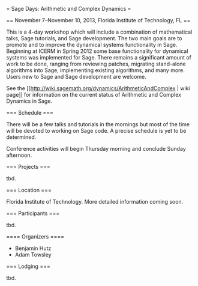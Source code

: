 = Sage Days: Arithmetic and Complex Dynamics =

== November 7–November 10, 2013, Florida Institute of Technology, FL ==

This is a 4-day workshop which will include a combination of mathematical talks, Sage tutorials, and Sage development. The two main goals are to promote and to improve the dynamical systems functionality in Sage. Beginning at ICERM in Spring 2012 some base functionality for dynamical systems was implemented for Sage. There remains a significant amount of work to be done, ranging from reviewing patches, migrating stand-alone algorithms into Sage, implementing existing algorithms, and many more.  Users new to Sage and Sage development are welcome.

See the [[http://wiki.sagemath.org/dynamics/ArithmeticAndComplex | wiki page]] for information on the current status of Arithmetic and Complex Dynamics in Sage.

=== Schedule ===

There will be a few talks and tutorials in the mornings but most of the time will be devoted to working on Sage code.  A precise schedule is yet to be determined.

Conference activities will begin Thursday morning and conclude Sunday afternoon.

=== Projects ===

tbd.

=== Location ===

Florida Institute of Technology. More detailed information coming soon.

=== Participants ===

tbd.

==== Organizers ====

 * Benjamin Hutz
 * Adam Towsley

=== Lodging ===

tbd.
